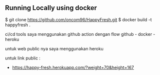 ## Running Locally using docker

$ git clone https://github.com/oncom96/HappyFresh.git
$ docker build -t happyfresh .

ci/cd tools saya menggunakan github action
dengan flow github - docker - heroku

untuk web public nya saya menggunakan heroku 

untuk link public :
- https://happy-fresh.herokuapp.com/?weight=70&height=167
